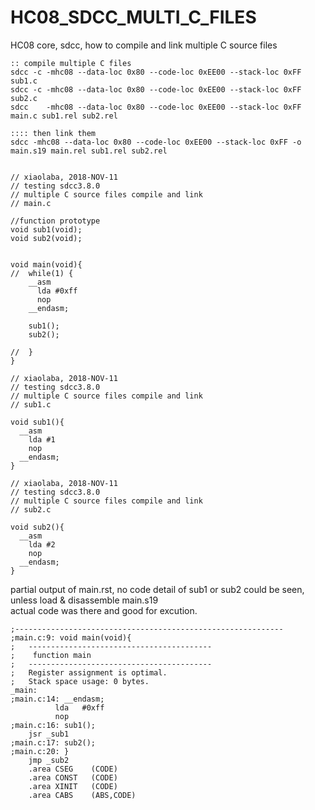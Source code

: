 # HC08_SDCC_MULTI_C_FILES
HC08 core, sdcc, how to compile and link multiple C source files
```
:: compile multiple C files
sdcc -c -mhc08 --data-loc 0x80 --code-loc 0xEE00 --stack-loc 0xFF sub1.c
sdcc -c -mhc08 --data-loc 0x80 --code-loc 0xEE00 --stack-loc 0xFF sub2.c
sdcc    -mhc08 --data-loc 0x80 --code-loc 0xEE00 --stack-loc 0xFF main.c sub1.rel sub2.rel

:::: then link them 
sdcc -mhc08 --data-loc 0x80 --code-loc 0xEE00 --stack-loc 0xFF -o main.s19 main.rel sub1.rel sub2.rel 

```
  
    

```

// xiaolaba, 2018-NOV-11
// testing sdcc3.8.0
// multiple C source files compile and link
// main.c

//function prototype
void sub1(void);
void sub2(void);


void main(void){
//  while(1) {
    __asm
      lda #0xff
      nop
    __endasm;
    
    sub1();
    sub2();  

//  } 
}
```
  
    

```
// xiaolaba, 2018-NOV-11
// testing sdcc3.8.0
// multiple C source files compile and link
// sub1.c

void sub1(){
  __asm
    lda #1
    nop
  __endasm;
}
```
  
    
```
// xiaolaba, 2018-NOV-11
// testing sdcc3.8.0
// multiple C source files compile and link
// sub2.c

void sub2(){
  __asm
    lda #2
    nop
  __endasm;
}
```
  
    

partial output of main.rst, no code detail of sub1 or sub2 could be seen, unless load & disassemble main.s19  
actual code was there and good for excution.  
```
;------------------------------------------------------------
;main.c:9: void main(void){
;	-----------------------------------------
;	 function main
;	-----------------------------------------
;	Register assignment is optimal.
;	Stack space usage: 0 bytes.
_main:
;main.c:14: __endasm;
	      lda	#0xff
	      nop
;main.c:16: sub1();
	jsr	_sub1
;main.c:17: sub2();  
;main.c:20: }
	jmp	_sub2
	.area CSEG    (CODE)
	.area CONST   (CODE)
	.area XINIT   (CODE)
	.area CABS    (ABS,CODE)
```
